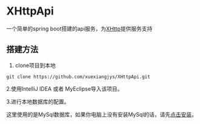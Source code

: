 # XHttpApi

一个简单的spring boot搭建的api服务，为[XHttp](https://github.com/xuexiangjys/XHttp2)提供服务支持

## 搭建方法

1. clone项目到本地

```
git clone https://github.com/xuexiangjys/XHttpApi.git
```

2.使用IntelliJ IDEA 或者 MyEclipse导入该项目。

3.进行本地数据库的配置。

这里使用的是MySql数据库，如果你电脑上没有安装MySql的话，请先[点击安装](https://www.mysql.com/)。